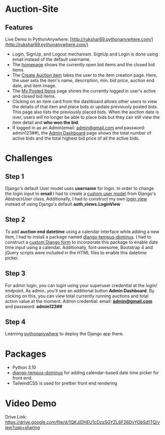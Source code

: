 # Auction-Site

## Features

Live Demo in PythonAnywhere: [http://rukshar69.pythonanywhere.com/](http://rukshar69.pythonanywhere.com/)

- Login, SignUp, and Logout mechanism. SignUp and Login is done using email instead of the default username.
- The [homepage](http://rukshar69.pythonanywhere.com/) shows the currently open bid items and the closed bid items
- The [Create Auction item](http://rukshar69.pythonanywhere.com/items/new/) takes the user to the item creation page. Here, the user sets the item's name, description, min. bid price, auction end date, and item image.
- The [My Posted Items](http://rukshar69.pythonanywhere.com/dashboard/) page shows the currently logged in user's active and closed bid items. 
- Clicking on an item card from the dashboard allows other users to view the details of that item and place bids or update previously posted bids. This page also lists the previously placed bids. When the auction date is over, users will no longer be able to place bids but they can still view the item detail and **who won the bid**.
- If logged in as an Admin(email: admin@gmail.com and password: admin123##), the [Admin Dashboard](http://rukshar69.pythonanywhere.com/dashboard/admin_dashboard/) page shows the total number of active bids and the total highest bid price of all the active bids.

# Challenges

## Step 1
Django's default User model uses **username** for login. In order to change the login input to **email** I had to create a [custom user model](https://github.com/rukshar69/Auction-Site/blob/main/RuksharsAuction/core/models.py) from Django's *AbstractUser* class. Additionally, I had to construct my own [login view](https://github.com/rukshar69/Auction-Site/blob/main/RuksharsAuction/core/views.py#L35) instead of using Django's default **auth_views.LoginView**

## Step 2
To add **auction end datetime** using a calendar interface while adding a new item, I had to install a package named [django-tempus-dominus](https://github.com/FlipperPA/django-tempus-dominus). I had to construct a [custom Django form](https://github.com/rukshar69/Auction-Site/blob/main/RuksharsAuction/item/forms.py#L24) to incorporate this package to enable date time input using a calendar. Additionally, font-awesome, Bootstrap 4 and jQuery scripts were included in the HTML files to enable this datetime picker.

## Step 3
For admin login, you can login using your superuser credential at the *login/* endpoint. As admin, you'll see an additional button **Admin Dashboard**. By clicking on this, you can view total currently running auctions and total action value at the moment. Admin credential: email: **admin@gmail.com** and password: **admin123##**

## Step 4
Learning [pythonanywhere](https://www.pythonanywhere.com/) to deploy the Django app there.

# Packages
- Python 3.10
- [django-tempus-dominus](https://github.com/FlipperPA/django-tempus-dominus) for adding calendar-based date time picker for front end.
- TailwindCSS is used for prettier front end rendering

# Video Demo
Drive Link: https://drive.google.com/file/d/1QKJiDHEU1cDzsSGYZL6F26DvYObSd1TQ/view?usp=sharing 
